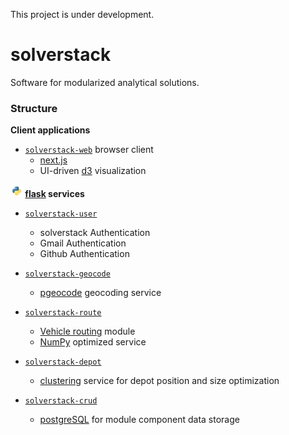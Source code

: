 This project is under development.

# solverstack
Software for modularized analytical solutions.

### Structure

**Client applications**

- [`solverstack-web`](https://github.com/cnpls/solverstack-web) browser client
  - [next.js](https://github.com/vercel/next.js)
  - UI-driven [d3](https://github.com/d3/d3) visualization
  
**<code><img height="20" src="https://raw.githubusercontent.com/github/explore/80688e429a7d4ef2fca1e82350fe8e3517d3494d/topics/python/python.png"></code> [flask](https://github.com/pallets/flask) services**

- [`solverstack-user`](https://github.com/cnpls/solverstack-user)
  - solverstack Authentication
  - Gmail Authentication
  - Github Authentication

- [`solverstack-geocode`](https://github.com/cnpls/solverstack-geocode)
  - [pgeocode](https://github.com/symerio/pgeocode) geocoding service

- [`solverstack-route`](https://github.com/cnpls/solverstack-route)
  - [Vehicle routing](https://en.wikipedia.org/wiki/Vehicle_routing_problem) module
  - [NumPy](https://github.com/numpy/numpy) optimized service

- [`solverstack-depot`](https://github.com/cnpls/solverstack-depot)
  - [clustering](https://en.wikipedia.org/wiki/K-means_clustering) service for depot position and size optimization

- [`solverstack-crud`](https://github.com/cnpls/solverstack-crud)
  - [postgreSQL](https://github.com/postgres/postgres) for module component data storage
